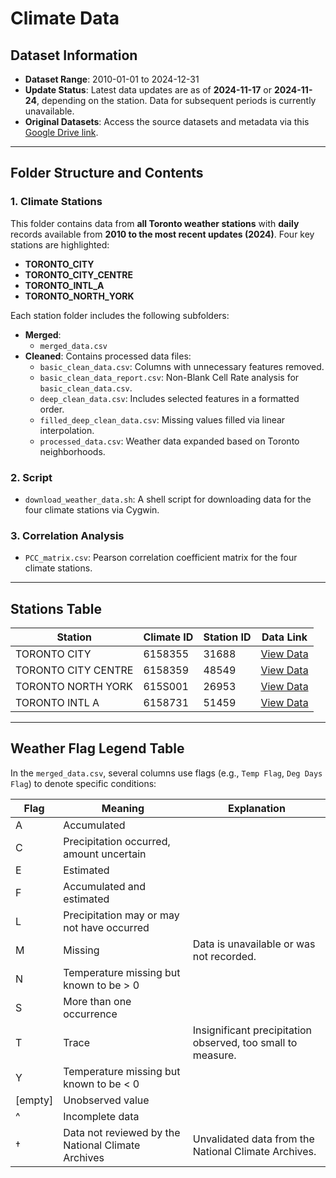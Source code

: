 # Climate Data

## Dataset Information

- **Dataset Range**: 2010-01-01 to 2024-12-31  
- **Update Status**: Latest data updates are as of **2024-11-17** or **2024-11-24**, depending on the station. Data for subsequent periods is currently unavailable.
- **Original Datasets**: Access the source datasets and metadata via this [Google Drive link](https://drive.google.com/drive/folders/1aQ57kK6zH4uhUdYq4fco-yBhqDeTyKWw?usp=drive_link).

---

## Folder Structure and Contents

### **1. Climate Stations**
This folder contains data from **all Toronto weather stations** with **daily** records available from **2010 to the most recent updates (2024)**. Four key stations are highlighted:
- **TORONTO_CITY**
- **TORONTO_CITY_CENTRE**
- **TORONTO_INTL_A**
- **TORONTO_NORTH_YORK**

Each station folder includes the following subfolders:
- **Merged**: 
  - `merged_data.csv`
- **Cleaned**: Contains processed data files:
  - `basic_clean_data.csv`: Columns with unnecessary features removed.
  - `basic_clean_data_report.csv`: Non-Blank Cell Rate analysis for `basic_clean_data.csv`.
  - `deep_clean_data.csv`: Includes selected features in a formatted order.
  - `filled_deep_clean_data.csv`: Missing values filled via linear interpolation.
  - `processed_data.csv`: Weather data expanded based on Toronto neighborhoods.

### **2. Script**
- `download_weather_data.sh`: A shell script for downloading data for the four climate stations via Cygwin.

### **3. Correlation Analysis**
- `PCC_matrix.csv`: Pearson correlation coefficient matrix for the four climate stations.

---

## Stations Table

| Station              | Climate ID | Station ID | Data Link                                                                                     |
|----------------------|------------|------------|---------------------------------------------------------------------------------------------|
| TORONTO CITY         | 6158355    | 31688      | [View Data](https://climate.weather.gc.ca/climate_data/daily_data_e.html?hlyRange=2002-06-04%7C2024-11-23&dlyRange=2002-06-04%7C2024-11-23&mlyRange=2003-07-01%7C2006-12-01&StationID=31688&Prov=ON&timeframe=2) |
| TORONTO CITY CENTRE  | 6158359    | 48549      | [View Data](https://climate.weather.gc.ca/climate_data/daily_data_e.html?hlyRange=2009-12-10%7C2024-11-23&dlyRange=2010-02-02%7C2024-11-23&mlyRange=%7C&StationID=48549&Prov=ON&timeframe=2) |
| TORONTO NORTH YORK   | 615S001    | 26953      | [View Data](https://climate.weather.gc.ca/climate_data/daily_data_e.html?hlyRange=%7C&dlyRange=1994-11-01%7C2024-11-17&mlyRange=1994-01-01%7C2006-12-01&StationID=26953&Prov=ON&timeframe=2) |
| TORONTO INTL A       | 6158731    | 51459      | [View Data](https://climate.weather.gc.ca/climate_data/daily_data_e.html?hlyRange=2013-06-11%7C2024-11-23&dlyRange=2013-06-13%7C2024-11-23&mlyRange=%7C&StationID=51459&Prov=ON&timeframe=2) |

---

## Weather Flag Legend Table

In the `merged_data.csv`, several columns use flags (e.g., `Temp Flag`, `Deg Days Flag`) to denote specific conditions:

| Flag  | Meaning                                                   | Explanation                                                           |
|-------|-----------------------------------------------------------|-----------------------------------------------------------------------|
| A     | Accumulated                                               |                                                                       |
| C     | Precipitation occurred, amount uncertain                 |                                                                       |
| E     | Estimated                                                 |                                                                       |
| F     | Accumulated and estimated                                |                                                                       |
| L     | Precipitation may or may not have occurred               |                                                                       |
| M     | Missing                                                   | Data is unavailable or was not recorded.                             |
| N     | Temperature missing but known to be > 0                  |                                                                       |
| S     | More than one occurrence                                 |                                                                       |
| T     | Trace                                                    | Insignificant precipitation observed, too small to measure.           |
| Y     | Temperature missing but known to be < 0                  |                                                                       |
| [empty] | Unobserved value                                        |                                                                       |
| ^     | Incomplete data                                           |                                                                       |
| †     | Data not reviewed by the National Climate Archives       | Unvalidated data from the National Climate Archives.                 |
